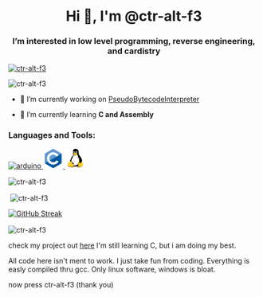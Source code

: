 <h1 align="center">Hi 👋, I'm @ctr-alt-f3</h1>
<h3 align="center">I’m interested in low level programming, reverse engineering, and cardistry</h3>


<p align="left"> <a href="https://github.com/ryo-ma/github-profile-trophy"><img src="https://github-profile-trophy.vercel.app/?username=ctr-alt-f3&theme=darkhub&title=-Reviews,-Followers&column=3&no-bg=true&no-frame=true" alt="ctr-alt-f3" /></a> </p>


<p align="left"> <img src="https://komarev.com/ghpvc/?username=ctr-alt-f3&label=Profile%20views&color=0e75b6&style=matrix" alt="ctr-alt-f3" /> </p>



- 🔭 I’m currently working on [PseudoBytecodeInterpreter](https://github.com/ctr-alt-f3/SimplePseudoBytecodeInterpreter) 

- 🌱 I’m currently learning **C and Assembly**



<p align="left">
</p>

<h3 align="left">Languages and Tools:</h3>
<p align="justify"> <a href="https://www.arduino.cc/" target="_blank" rel="noreferrer"> <img src="https://cdn.worldvectorlogo.com/logos/arduino-1.svg" alt="arduino" width="40" height="40"/> </a> <a href="https://www.cprogramming.com/" target="_blank" rel="noreferrer"> <img src="https://raw.githubusercontent.com/devicons/devicon/master/icons/c/c-original.svg" alt="c" width="40" height="40"/> </a> <a href="https://www.linux.org/" target="_blank" rel="noreferrer"> <img src="https://raw.githubusercontent.com/devicons/devicon/master/icons/linux/linux-original.svg" alt="linux" width="40" height="40"/> </a> </p>

<p><img align="center" src="https://github-readme-stats.vercel.app/api/top-langs?username=ctr-alt-f3&show_icons=true&locale=en&layout=compact" alt="ctr-alt-f3" /></p>

<p>&nbsp;<img align="center" src="https://github-readme-stats.vercel.app/api?username=ctr-alt-f3&show_icons=true&locale=en" alt="ctr-alt-f3" /></p>
<a href="https://git.io/streak-stats"><img src="https://streak-stats.demolab.com?user=ctr-alt-f3&theme=merko&hide_border=true&background=1%2C0DFF00%2CFF0000&border=000000&hide_longest_streak=true" alt="GitHub Streak" /></a>
<p><img align="center" src="https://github-readme-streak-stats.herokuapp.com/?user=ctr-alt-f3&" alt="ctr-alt-f3" /></p>


check my project out [here](https://github.com/ctr-alt-f3/PrivCommunication)
I'm still learning C, but i am doing my best.


All code here isn't ment to work. I just take fun from coding. Everything is easly compiled thru gcc. Only linux software, windows is bloat.  

now press ctr-alt-f3
(thank you)

